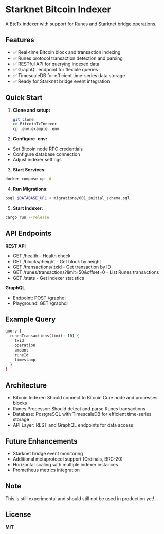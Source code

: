 # Starknet Bitcoin Indexer

A BtcTx indexer with support for Runes and Starknet bridge operations.

## Features

- ✅ Real-time Bitcoin block and transaction indexing
- ✅ Runes protocol transaction detection and parsing
- ✅ RESTful API for querying indexed data
- ✅ GraphQL endpoint for flexible queries
- ✅ TimescaleDB for efficient time-series data storage
- ✅ Ready for Starknet bridge event integration

## Quick Start

1. **Clone and setup:**
   ```bash
   git clone
   cd BitcoinTxIndexer
   cp .env.example .env
   ```
2. **Configure .env:**
- Set Bitcoin node RPC credentials
- Configure database connection
- Adjust indexer settings

3. **Start Services:**
```bash
docker-compose up -d
```

4. **Run Migrations:**
```bash
psql $DATABASE_URL < migrations/001_initial_schema.sql
```

5. **Start Indexer:**
```bash
cargo run --release
```
## API Endpoints

**REST API**
- GET /health - Health check
- GET /blocks/:height - Get block by height
- GET /transactions/:txid - Get transaction by ID
- GET /runes/transactions?limit=50&offset=0 - List Runes transactions
- GET /stats - Get indexer statistics

**GraphQL**
- Endpoint: POST /graphql
- Playground: GET /graphql
## Example Query

```bash
query {
  runesTransactions(limit: 10) {
    txid
    operation
    amount
    runeId
    timestamp
  }
}
```
## Architecture

- Bitcoin Indexer: Should connect to Bitcoin Core node and processes blocks
- Runes Processor: Should detect and parse Runes transactions
- Database: PostgreSQL with TimescaleDB for efficient time-series storage
- API Layer: REST and GraphQL endpoints for data access

## Future Enhancements

 - Starknet bridge event monitoring
 - Additional metaprotocol support (Ordinals, BRC-20)
 - Horizontal scaling with multiple indexer instances
 - Prometheus metrics integration

## Note

This is still experimental and should still not be used in production yet!

## License

**MIT**
